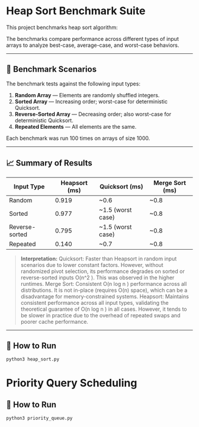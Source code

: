 # Heap Sort Benchmark Suite

This project benchmarks heap sort algorithm:

The benchmarks compare performance across different types of input arrays to analyze best-case, average-case, and worst-case behaviors.

---

## 📂 Benchmark Scenarios

The benchmark tests against the following input types:

1. **Random Array** — Elements are randomly shuffled integers.
2. **Sorted Array** — Increasing order; worst-case for deterministic Quicksort.
3. **Reverse-Sorted Array** — Decreasing order; also worst-case for deterministic Quicksort.
4. **Repeated Elements** — All elements are the same.

Each benchmark was run 100 times on arrays of size 1000.

---

## 📈 Summary of Results

| Input Type       | Heapsort (ms) | Quicksort (ms)         | Merge Sort (ms) |
|------------------|----------------|--------------------------|------------------|
| Random           | 0.919          | ~0.6                     | ~0.8             |
| Sorted           | 0.977          | ~1.5 (worst case)        | ~0.8             |
| Reverse-sorted   | 0.795          | ~1.5 (worst case)        | ~0.8             |
| Repeated         | 0.140          | ~0.7                     | ~0.8             |


> **Interpretation:**
> Quicksort: Faster than Heapsort in random input scenarios due to lower constant factors. However, without randomized pivot selection, its performance degrades on sorted or reverse-sorted inputs O(n^2 ). This was observed in the higher runtimes.
> Merge Sort: Consistent O(n log n ) performance across all distributions. It is not in-place (requires O(n) space), which can be a disadvantage for memory-constrained systems.
> Heapsort: Maintains consistent performance across all input types, validating the theoretical guarantee of O(n log n ) in all cases. However, it tends to be slower in practice due to the overhead of repeated swaps and poorer cache performance.


---

## 🚀 How to Run

```
python3 heap_sort.py
```


# Priority Query Scheduling


## 🚀 How to Run

```
python3 priority_queue.py
```
